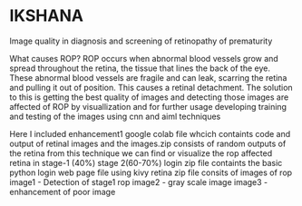 # IKSHANA
Image quality  in diagnosis and screening of retinopathy of prematurity

What causes ROP? ROP occurs when abnormal blood vessels grow and spread throughout the retina, the tissue that lines the back of the eye. These abnormal blood vessels are fragile and can leak, scarring the retina and pulling it out of position. This causes a retinal detachment.
The solution to this is getting the best  quality of images and detecting those images are affected of ROP by visuallization and for further usage developing training and testing of the images using cnn and aiml techniques 


Here I included enhancement1 google colab file whcich containts code and output of retinal images
                and the images.zip consists of random outputs of the retina 
                from this technique we can find or visualize the rop affected retina in stage-1 (40%) stage 2(60-70%)
                login zip file containts the basic python login web page  file using kivy 
                retina zip  file consits of images of rop 
                image1 - Detection of stage1 rop
                image2 - gray scale image
                image3 - enhancement of poor image
